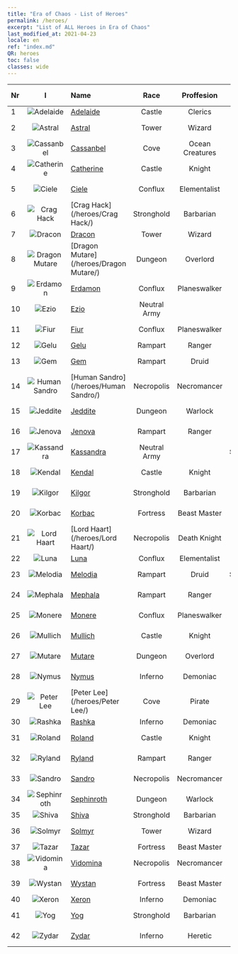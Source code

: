 ```yaml
---
title: "Era of Chaos - List of Heroes"
permalink: /heroes/
excerpt: "List of ALL Heroes in Era of Chaos"
last_modified_at: 2021-04-23
locale: en
ref: "index.md"
QR: heroes
toc: false
classes: wide
---
```

  | Nr |  I |    Name    |  Race   |  Proffesion   |  Rate  |    Specialty     | User Rate  | 
  |:---|:--:|:-----------|:-------:|:-------------:|:------:|:-----------------|:----:|
  | 1 | ![Adelaide](/images/h/h_Adelaide.jpg) | [Adelaide](/heroes/Adelaide/) | Castle | Clerics | **SR** |  Frost Ring | R+ |
  | 2 | ![Astral](/images/h/h_Astral.jpg) | [Astral](/heroes/Astral/) | Tower | Wizard | **SSR** |  Magic Amplification | SSR |
  | 3 | ![Cassanbel](/images/h/h_Cassanbel.jpg) | [Cassanbel](/heroes/Cassanbel/) | Cove | Ocean Creatures | **SSR** |  Song of the Ocean | SSR |
  | 4 | ![Catherine](/images/h/h_Catherine.jpg) | [Catherine](/heroes/Catherine/) | Castle | Knight | **R** |  Iron Crusader | R |
  | 5 | ![Ciele](/images/h/h_Ciele.jpg) | [Ciele](/heroes/Ciele/) | Conflux | Elementalist | **SSR** |  Elemental Resonance | SSR |
  | 6 | ![Crag Hack](/images/h/h_CragHack.jpg) | [Crag Hack](/heroes/Crag Hack/) | Stronghold | Barbarian | **SR** |  Offense | R+ |
  | 7 | ![Dracon](/images/h/h_Dracon.jpg) | [Dracon](/heroes/Dracon/) | Tower | Wizard | **SR+** |  Enchanter | R |
  | 8 | ![Dragon Mutare](/images/h/h_MutareDrake.jpg) | [Dragon Mutare](/heroes/Dragon Mutare/) | Dungeon | Overlord | **SSR** |  Dragon Awakes | SSR |
  | 9 | ![Erdamon](/images/h/h_Erdamon.jpg) | [Erdamon](/heroes/Erdamon/) | Conflux | Planeswalker | **R** |  King of Rocks | R |
  | 10 | ![Ezio](/images/h/h_Ezio.jpg) | [Ezio](/heroes/Ezio/) | Neutral Army |  | **SSR** |  Brotherhood | R+ |
  | 11 | ![Fiur](/images/h/h_Fiur.jpg) | [Fiur](/heroes/Fiur/) | Conflux | Planeswalker | **R** |  Fire Elemental | R |
  | 12 | ![Gelu](/images/h/h_Gelu.jpg) | [Gelu](/heroes/Gelu/) | Rampart | Ranger | **SR+** |  Sharpshooter | SR+ |
  | 13 | ![Gem](/images/h/h_Gem.jpg) | [Gem](/heroes/Gem/) | Rampart | Druid | **SSR** |  Natural Healing | SSR |
  | 14 | ![Human Sandro](/images/h/h_HumanSandro.jpg) | [Human Sandro](/heroes/Human Sandro/) | Necropolis | Necromancer | **SR+** |  Immortal Soul | SR |
  | 15 | ![Jeddite](/images/h/h_Jeddite.jpg) | [Jeddite](/heroes/Jeddite/) | Dungeon | Warlock | **SR** |  The Cycle of Life | SR |
  | 16 | ![Jenova](/images/h/h_Ylthin.jpg) | [Jenova](/heroes/Jenova/) | Rampart | Ranger | **R** |  Unicorn Maiden | R |
  | 17 | ![Kassandra](/images/h/h_kashandela.jpg) | [Kassandra](/heroes/Kassandra/) | Neutral Army |  | **SSR-** |  Spartan Legion | R |
  | 18 | ![Kendal](/images/h/h_Kendel.jpg) | [Kendal](/heroes/Kendal/) | Castle | Knight | **SR** |  Master of Tactics | R |
  | 19 | ![Kilgor](/images/h/h_Kilgor.jpg) | [Kilgor](/heroes/Kilgor/) | Stronghold | Barbarian | **SSR** |  War Behemoth | SSR |
  | 20 | ![Korbac](/images/h/h_Korbac.jpg) | [Korbac](/heroes/Korbac/) | Fortress | Beast Master | **R** |  Flies in the Air | R |
  | 21 | ![Lord Haart](/images/h/h_LordHaart.jpg) | [Lord Haart](/heroes/Lord Haart/) | Necropolis | Death Knight | **SSR** |  Death Knight | SR- |
  | 22 | ![Luna](/images/h/h_Luna.jpg) | [Luna](/heroes/Luna/) | Conflux | Elementalist | **SR+** |  Infernal Wall | R |
  | 23 | ![Melodia](/images/h/h_Melodia.jpg) | [Melodia](/heroes/Melodia/) | Rampart | Druid | **SSR-** |  Good Fortune | R |
  | 24 | ![Mephala](/images/h/h_Mephala.jpg) | [Mephala](/heroes/Mephala/) | Rampart | Ranger | **R** |  Absolute Defense | R |
  | 25 | ![Monere](/images/h/h_Monere.jpg) | [Monere](/heroes/Monere/) | Conflux | Planeswalker | **SR** |  Psychic Elemental | R |
  | 26 | ![Mullich](/images/h/h_Mullich.jpg) | [Mullich](/heroes/Mullich/) | Castle | Knight | **R** |  Charge Assault | R+ |
  | 27 | ![Mutare](/images/h/h_Mutare.jpg) | [Mutare](/heroes/Mutare/) | Dungeon | Overlord | **R** |  Dungeon Torrent | R |
  | 28 | ![Nymus](/images/h/h_Nymus.jpg) | [Nymus](/heroes/Nymus/) | Inferno | Demoniac | **SR** |  Infernal Phantom | R+ |
  | 29 | ![Peter Lee](/images/h/h_PeterLee.jpg) | [Peter Lee](/heroes/Peter Lee/) | Cove | Pirate | **SR+** |  Set Sail | R+ |
  | 30 | ![Rashka](/images/h/h_Rashka.jpg) | [Rashka](/heroes/Rashka/) | Inferno | Demoniac | **SR** |  Fire Lord | R |
  | 31 | ![Roland](/images/h/h_Roland.jpg) | [Roland](/heroes/Roland/) | Castle | Knight | **SSR** |  Heightened Morale | SR+ |
  | 32 | ![Ryland](/images/h/h_Ryland.jpg) | [Ryland](/heroes/Ryland/) | Rampart | Ranger | **SR** |  Dendroid Guard | R |
  | 33 | ![Sandro](/images/h/h_Sandro.jpg) | [Sandro](/heroes/Sandro/) | Necropolis | Necromancer | **SSR** |  Darkness Falls | SSR |
  | 34 | ![Sephinroth](/images/h/h_Sephinroth.jpg) | [Sephinroth](/heroes/Sephinroth/) | Dungeon | Warlock | **R** |  Crystal Stare | R |
  | 35 | ![Shiva](/images/h/h_Shiwa.jpg) | [Shiva](/heroes/Shiva/) | Stronghold | Barbarian | **R** |  Stormbringer | R |
  | 36 | ![Solmyr](/images/h/h_Solmyr.jpg) | [Solmyr](/heroes/Solmyr/) | Tower | Wizard | **SR+** |  Chain Lightning | SR |
  | 37 | ![Tazar](/images/h/h_Tazar.jpg) | [Tazar](/heroes/Tazar/) | Fortress | Beast Master | **SSR** |  Bloody Rage | SR |
  | 38 | ![Vidomina](/images/h/h_Vidomina.jpg) | [Vidomina](/heroes/Vidomina/) | Necropolis | Necromancer | **SR+** |  Necromancer | R |
  | 39 | ![Wystan](/images/h/h_Wystan.jpg) | [Wystan](/heroes/Wystan/) | Fortress | Beast Master | **R** |  Marsh Hunter | R |
  | 40 | ![Xeron](/images/h/h_Xeron.jpg) | [Xeron](/heroes/Xeron/) | Inferno | Demoniac | **SSR** |  Arch Devil | SSR |
  | 41 | ![Yog](/images/h/h_Yog.jpg) | [Yog](/heroes/Yog/) | Stronghold | Barbarian | **SR** |  Raging Cyclops | SR |
  | 42 | ![Zydar](/images/h/h_Zydar.jpg) | [Zydar](/heroes/Zydar/) | Inferno | Heretic | **R** |  Summon Inferno | R |
